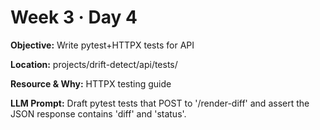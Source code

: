 # Week 3 · Day 4

**Objective:** Write pytest+HTTPX tests for API

**Location:** projects/drift-detect/api/tests/

**Resource & Why:** HTTPX testing guide

**LLM Prompt:** Draft pytest tests that POST to '/render-diff' and assert the JSON response contains 'diff' and 'status'.
